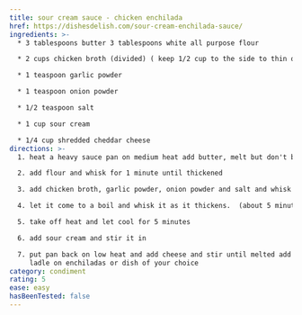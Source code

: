 ```yaml
---
title: sour cream sauce - chicken enchilada
href: https://dishesdelish.com/sour-cream-enchilada-sauce/
ingredients: >-
  * 3 tablespoons butter 3 tablespoons white all purpose flour

  * 2 cups chicken broth (divided) ( keep 1/2 cup to the side to thin out the sauce to your liking - so you may not use the whole 2 cups)

  * 1 teaspoon garlic powder

  * 1 teaspoon onion powder

  * 1/2 teaspoon salt

  * 1 cup sour cream

  * 1/4 cup shredded cheddar cheese
directions: >-
  1. heat a heavy sauce pan on medium heat add butter, melt but don't brown it

  2. add flour and whisk for 1 minute until thickened

  3. add chicken broth, garlic powder, onion powder and salt and whisk until smooth

  4. let it come to a boil and whisk it as it thickens.  (about 5 minutes)

  5. take off heat and let cool for 5 minutes

  6. add sour cream and stir it in

  7. put pan back on low heat and add cheese and stir until melted add 1/2 cup or less of chicken broth to thin the sour cream sauce to your liking
     ladle on enchiladas or dish of your choice
category: condiment
rating: 5
ease: easy
hasBeenTested: false
---
```

